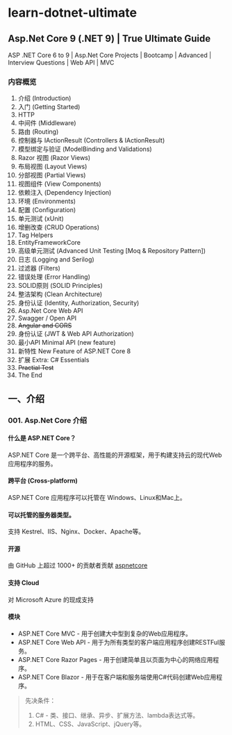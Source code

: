 # learn-dotnet-ultimate

## Asp.Net Core 9 (.NET 9) | True Ultimate Guide

ASP .NET Core 6 to 9 | Asp.Net Core Projects | Bootcamp | Advanced | Interview Questions | Web API | MVC

### 内容概览

01. 介绍 (Introduction)
02. 入门 (Getting Started)
03. HTTP
04. 中间件 (Middleware)
05. 路由 (Routing)
06. 控制器与 IActionResult (Controllers & IActionResult)
07. 模型绑定与验证 (ModelBinding and Validations)
08. Razor 视图 (Razor Views)
09. 布局视图 (Layout Views)
10. 分部视图 (Partial Views)
11. 视图组件 (View Components)
12. 依赖注入 (Dependency Injection)
13. 环境 (Environments)
14. 配置 (Configuration)
15. 单元测试 (xUnit)
16. 增删改查 (CRUD Operations)
17. Tag Helpers
18. EntityFrameworkCore
19. 高级单元测试 (Advanced Unit Testing [Moq & Repository Pattern])
20. 日志 (Logging and Serilog)
21. 过滤器 (Filters)
22. 错误处理 (Error Handling)
23. SOLID原则 (SOLID Principles)
24. 整洁架构 (Clean Architecture)
25. 身份认证 (Identity, Authorization, Security)
26. Asp.Net Core Web API
27. Swagger / Open API
28. ~~Angular and CORS~~
29. 身份认证 (JWT & Web API Authorization)
30. 最小API Minimal API (new feature)
31. 新特性 New Feature of ASP.NET Core 8
32. 扩展 Extra: C# Essentials
33. ~~Practial Test~~
34. The End

## 一、介绍

### 001. Asp.Net Core 介绍

#### 什么是 ASP.NET Core？

ASP.NET Core 是一个跨平台、高性能的开源框架，用于构建支持云的现代Web应用程序的服务。

#### 跨平台 (Cross-platform)

ASP.NET Core 应用程序可以托管在 Windows、Linux和Mac上。

#### 可以托管的服务器类型。

支持 Kestrel、IIS、Nginx、Docker、Apache等。

#### 开源

由 GitHub 上超过 1000+ 的贡献者贡献 [aspnetcore](https://github.com/dotnet/aspnetcore)

#### 支持 Cloud

对 Microsoft Azure 的现成支持

#### 模块

- ASP.NET Core MVC - 用于创建大中型到复杂的Web应用程序。
- ASP.NET Core Web API - 用于为所有类型的客户端应用程序创建RESTFul服务。
- ASP.NET Core Razor Pages - 用于创建简单且以页面为中心的网络应用程序。
- ASP.NET Core Blazor - 用于在客户端和服务端使用C#代码创建Web应用程序。

> 先决条件：
> 1. C# - 类、接口、继承、异步、扩展方法、lambda表达式等。
> 2. HTML、CSS、JavaScript、jQuery等。